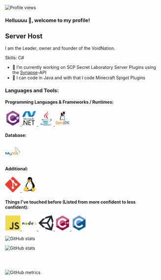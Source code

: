 ![Profile views](https://gpvc.arturio.dev/TheVoidNebula)  

### Helluuuu 👋, welcome to my profile!
## Server Host
I am the Leader, owner and founder of the VoidNation.


Skills: C#

- 🔭 I’m currently working on SCP Secret Laboratory Server Plugins using the [Synapse](https://github.com/SynapseSL/Synapse/)-API 
- 🌱 I can code in Java and with that I code Minecraft Spigot Plugins

<h3 align="left">Languages and Tools:</h3>
<p align="left"> 
  
#### Programming Languages & Frameworks / Runtimes:  
<a href="https://docs.microsoft.com/en-us/dotnet/csharp/" target="_blank"> 
<img src="https://github.com/AlmightyLks/AlmightyLks/blob/master/assets/csharp.svg" alt="csharp" width="50" height="50"/> 
</a>

<a href="https://dotnet.microsoft.com/" target="_blank"> 
<img src="https://github.com/AlmightyLks/AlmightyLks/blob/master/assets/dot-net.svg" alt="dotnet" width="50" height="50"/>
</a>
  
<a href="https://www.java.com/en/" target="_blank"> 
<img src="https://github.com/AlmightyLks/AlmightyLks/blob/master/assets/java.svg" alt="java" width="50" height="50"/>
</a>

<a href="https://openjdk.java.net/" target="_blank"> 
<img src="https://github.com/AlmightyLks/AlmightyLks/blob/master/assets/OpenJdk.png" alt="openjdk" width="50" height="50"/>
</a>

#### Database:  
<a href="https://www.mysql.com/" target="_blank">
<img src="https://github.com/AlmightyLks/AlmightyLks/blob/master/assets/mysql.svg" alt="mysql" width="50" height="50"/>
</a>  

#### Additional:
<a href="https://git-scm.com/" target="_blank">
<img src="https://github.com/AlmightyLks/AlmightyLks/blob/master/assets/git.svg" alt="git" width="50" height="50"/>
</a>

<a href="https://www.linux.org/" target="_blank">
<img src="https://github.com/AlmightyLks/AlmightyLks/blob/master/assets/linux.svg" alt="linux" width="50" height="50"/>
</a>

#### Things I've touched before (Listed from more confident to less confident):

<a href="https://developer.mozilla.org/en-US/docs/Web/JavaScript" target="_blank">
<img src="https://github.com/AlmightyLks/AlmightyLks/blob/master/assets/javascript.svg" alt="javascript" width="50" height="50"/>
</a>

<a href="https://nodejs.org" target="_blank">
<img src="https://github.com/AlmightyLks/AlmightyLks/blob/master/assets/nodejs.svg" alt="nodejs" width="50" height="50"/>
</a>  

<a href="https://unity.com/" target="_blank">
<img src="https://github.com/AlmightyLks/AlmightyLks/blob/master/assets/unity3d.svg" alt="unity" width="50" height="50"/>
</a>  

<a href="https://www.w3schools.com/cpp/" target="_blank">
<img src="https://github.com/AlmightyLks/AlmightyLks/blob/master/assets/cplusplus.svg" alt="cplusplus" width="50" height="50"/>
</a>

<a href="https://www.cprogramming.com/" target="_blank">
<img src="https://github.com/AlmightyLks/AlmightyLks/blob/master/assets/c.svg" alt="c" width="50" height="50"/>
</a>  

</p>

![GitHub stats](https://github-readme-stats.vercel.app/api/top-langs/?username=AlmightyLks&show_icons=true)

![GitHub stats](https://github-readme-stats.vercel.app/api?username=AlmightyLks&show_icons=true&count_private=true)  

<br><br>

![GitHub metrics](https://metrics.lecoq.io/AlmightyLks)  

